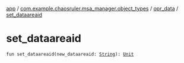 [app](../../index.md) / [com.example.chaosruler.msa_manager.object_types](../index.md) / [opr_data](index.md) / [set_dataareaid](.)

# set_dataareaid

`fun set_dataareaid(new_dataareaid: `[`String`](https://kotlinlang.org/api/latest/jvm/stdlib/kotlin/-string/index.html)`): `[`Unit`](https://kotlinlang.org/api/latest/jvm/stdlib/kotlin/-unit/index.html)